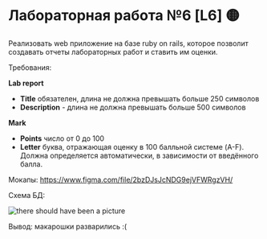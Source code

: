 # Лабораторная работа №6 [L6] 🟡
Реализовать web приложение на базе ruby on rails, которое позволит создавать отчеты лабораторных работ и ставить им оценки.

Требования:

**Lab report**

- **Title** обязателен, длина не должна превышать больше 250 символов
- **Description** - длина не должна превышать больше 500 символов

**Mark**
  
- **Points** число от 0 до 100
- **Letter**  буква, отражающая оценку в 100 балльной системе (A-F). Должна определяется автоматически, в зависимости от введённого балла.

Мокапы: https://www.figma.com/file/2bzDJsJcNDG9ejVFWRgzVH/

Схема БД:

![there should have been a picture](https://i.ibb.co/KLDbPmY/image.png)

Вывод: макарошки разварились :(